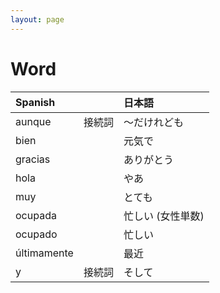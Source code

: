 ```yaml
---
layout: page
---
```


# Word

| Spanish | | 日本語 |
|:--|:--|:--|
| aunque | 接続詞 | 〜だけれども |
| bien | | 元気で |
| gracias | | ありがとう |
| hola | | やあ |
| muy | | とても |
| ocupada | | 忙しい (女性単数) |
| ocupado | | 忙しい |
| últimamente | | 最近 |
| y | 接続詞 | そして |

